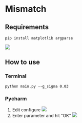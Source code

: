 # Mismatch

## Requirements
```
pip install matplotlib argparse
```
![](https://i.imgur.com/YEZal0A.png)

## How to use 

### Terminal
```
python main.py --g_sigma 0.03
```

### Pycharm
1. Edit configure
![](https://i.imgur.com/6HrwvxY.png)
2. Enter parameter and hit "OK"
![](https://i.imgur.com/teXK2Hw.png)



